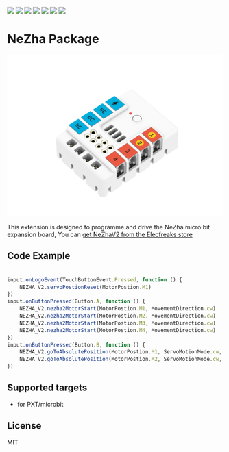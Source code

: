 ![](https://img.shields.io/badge/Plantfrom-Micro%3Abit-red) ![](https://img.shields.io/travis/com/elecfreaks/pxt-nezha) ![](https://img.shields.io/github/v/release/elecfreaks/pxt-nezha) ![](https://img.shields.io/github/last-commit/elecfreaks/pxt-nezha) ![](https://img.shields.io/github/languages/top/elecfreaks/pxt-nezha) ![](https://img.shields.io/github/issues/elecfreaks/pxt-nezha) ![](https://img.shields.io/github/license/elecfreaks/pxt-nezha) 

# NeZha Package

![](/nezha.png/)

This extension is designed to programme and drive the NeZha micro:bit expansion board, You can [get NeZhaV2 from the Elecfreaks store](https://shop.elecfreaks.com/products/nezha-breakout-board-v2)

## Code Example
```JavaScript

input.onLogoEvent(TouchButtonEvent.Pressed, function () {
    NEZHA_V2.servoPostionReset(MotorPostion.M1)
})
input.onButtonPressed(Button.A, function () {
    NEZHA_V2.nezha2MotorStart(MotorPostion.M1, MovementDirection.cw)
    NEZHA_V2.nezha2MotorStart(MotorPostion.M2, MovementDirection.cw)
    NEZHA_V2.nezha2MotorStart(MotorPostion.M3, MovementDirection.cw)
    NEZHA_V2.nezha2MotorStart(MotorPostion.M4, MovementDirection.cw)
})
input.onButtonPressed(Button.B, function () {
    NEZHA_V2.goToAbsolutePosition(MotorPostion.M1, ServoMotionMode.cw, 0)
    NEZHA_V2.goToAbsolutePosition(MotorPostion.M2, ServoMotionMode.cw, 0)
})


```
## Supported targets

* for PXT/microbit

## License
MIT

